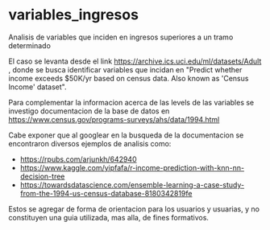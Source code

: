 # variables_ingresos
Analisis de variables que inciden en ingresos superiores a un tramo determinado


El  caso se levanta desde el link https://archive.ics.uci.edu/ml/datasets/Adult , donde se busca identificar variables que incidan en "Predict whether income exceeds $50K/yr based on census data. Also known as 'Census Income' dataset".

Para complementar la informacion acerca de las levels de las variables se investigo documentacion de la base de datos en https://www.census.gov/programs-surveys/ahs/data/1994.html


Cabe exponer que al googlear en la busqueda de la documentacion se encontraron diversos ejemplos de analisis como:

* https://rpubs.com/arjunkh/642940
* https://www.kaggle.com/yipfafa/r-income-prediction-with-knn-nn-decision-tree
* https://towardsdatascience.com/ensemble-learning-a-case-study-from-the-1994-us-census-database-8180342819fe

Estos se agregar de forma de orientacion para los usuarios y usuarias, y no constituyen una guia utilizada, mas alla, de fines formativos.
